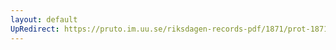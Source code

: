 ```yaml
---
layout: default
UpRedirect: https://pruto.im.uu.se/riksdagen-records-pdf/1871/prot-1871--fk--425/prot-1871--fk--425_049.pdf
---
```

